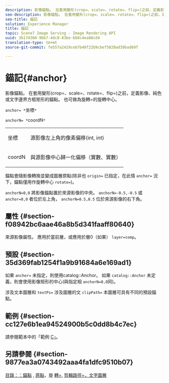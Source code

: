 ```yaml
---
description: 影像錨點。 在套用變形(crop=、scale=、rotate=、flip=)之前，定義影像、純色或文字邊界方框矩形的錨點。 也可做為旋轉=的旋轉中心。
seo-description: 影像錨點。 在套用變形(crop=、scale=、rotate=、flip=)之前，定義影像、純色或文字邊界方框矩形的錨點。 也可做為旋轉=的旋轉中心。
seo-title: 錨記
solution: Experience Manager
title: 錨記
topic: Scene7 Image Serving - Image Rendering API
uuid: 3b174360-9bb7-4dc8-83be-6b8c4ea88cd4
translation-type: tm+mt
source-git-commit: fe557a2429ceb7b48f22b9cbef5820ad39bad69f

---
```



# 錨記{#anchor}

影像錨點。 在套用變形(crop=、scale=、rotate=、flip=)之前，定義影像、純色或文字邊界方框矩形的錨點。 也可做為旋轉=的旋轉中心。

`anchor= *`坐標`*`

`anchorN= *`coordN`*`

<table id="simpletable_3ED1CD0BF473439FA1132FC84B4452A8"> 
 <tr class="strow"> 
  <td class="stentry"> <p><span class="codeph"> <span class="varname"> 坐標</span></span> </p> </td> 
  <td class="stentry"> <p>源影像左上角的像素偏移(int, int) </p></td> 
 </tr> 
 <tr class="strow"> 
  <td class="stentry"> <p><span class="codeph"> <span class="varname"> coordN</span></span> </p> </td> 
  <td class="stentry"> <p>與源影像中心歸一化偏移（實數、實數） </p></td> 
 </tr> 
</table>

錨點會隨影像轉換並變成圖層原點(除非也 `origin=` 已指定，在此情 `anchor=` 況下，錨點僅用作旋轉中心 `rotate=`)。

`anchorN=0,0` 將影像錨點置於來源影像的中央。 `anchorN=-0.5,-0.5` 或 `anchor=0,0` 者位於左上角， `anchorN=0.5,0.5` 位於來源影像的右下角。

## 屬性 {#section-f08942bc6aae46a8b5d341faaff80640}

來源影像屬性。 應用於當前層，或應用於層0（如果） `layer=comp`。

## 預設 {#section-35d369fab1254f1a9b91684a6e169ad1}

如果 `anchor=` 未指定，則使用catalog::Anchor。 如果 `catalog::Anchor` 未定義，則會使用影像矩形的中心(與指定相 `anchorN=0,0`同)。

涉及文本圖層和 `textPs=` 涉及圖層的文 `clipPath=` 本圖層可具有不同的預設錨點。

## 範例 {#section-cc127e6b1ea94524900b5c0dd8b4c7ec}

請參閱範本中的「範例 [C」](../../../../../is-api/http-ref/image-serving-api-ref/c-http-protocol-reference/c-templates/c-templates.md#concept-3cd2d2adae0e41b2979b9640244d4d3e)。

## 另請參閱 {#section-9877ea3a0743492aaa4fa1dfc9510b07}

[目錄：：錨點](/help/aem-is-ir-api/is-api/image-catalog/image-serving-api-ref/c-image-catalog-reference/c-image-svg-data-reference/c-image-data-reference/r-anchor-cat.md) , [原點](../../../../../is-api/http-ref/image-serving-api-ref/c-http-protocol-reference/c-command-reference/r-origin.md#reference-e11c7ac06e2240cc884c3fec98f05138)，旋 [轉=](../../../../../is-api/http-ref/image-serving-api-ref/c-http-protocol-reference/c-command-reference/r-rotate.md#reference-12abb086635546ec9ec2e1a793dc1096), [剪輯路徑=](../../../../../is-api/http-ref/image-serving-api-ref/c-http-protocol-reference/c-command-reference/r-clippath.md#reference-8139b1b52dc54749b51b109521ddf83d)[，文字圖層](../../../../../is-api/http-ref/image-serving-api-ref/c-http-protocol-reference/c-text-formatting/r-text-layers.md#reference-47e78cfb18134db5ab09e17af14a6a8f)
